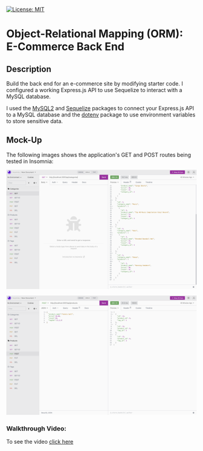 [![License: MIT](https://img.shields.io/badge/License-MIT-yellow.svg)](https://opensource.org/licenses/MIT)

# Object-Relational Mapping (ORM): E-Commerce Back End

## Description

Build the back end for an e-commerce site by modifying starter code. I configured a working Express.js API to use Sequelize to interact with a MySQL database.

I used the [MySQL2](https://www.npmjs.com/package/mysql2) and [Sequelize](https://www.npmjs.com/package/sequelize) packages to connect your Express.js API to a MySQL database and the [dotenv](https://www.npmjs.com/package/dotenv) package to use environment variables to store sensitive data.


## Mock-Up

The following images shows the application's GET and POST routes being tested in Insomnia:

![In Insomnia, tests some of the routes. GET](./Assets/GET.png)

![In Insomnia, tests some of the routes. POST](./Assets/POST.png)


### Walkthrough Video:

 To see the video [click here](https://drive.google.com/file/d/1KhNkuJzXHh89IuPNzIuHcJ64J8k7rjKG/view)
